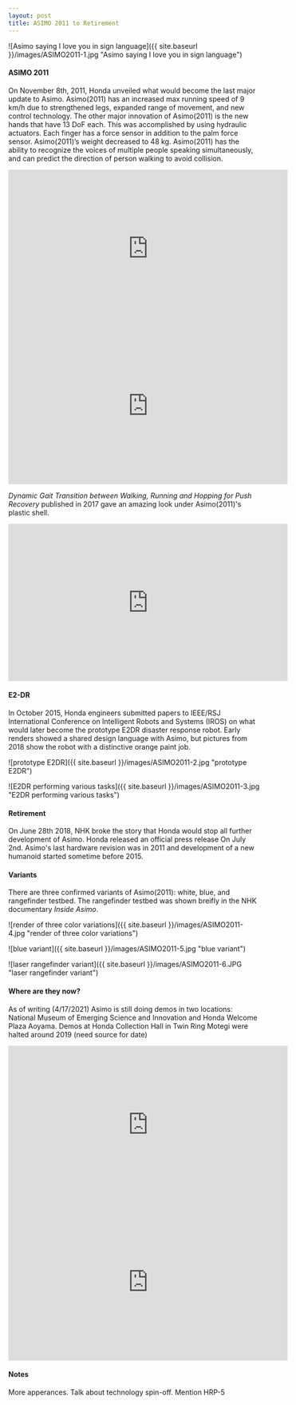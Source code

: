 ```yaml
---
layout: post
title: ASIMO 2011 to Retirement 
---
```


![Asimo saying I love you in sign language]({{ site.baseurl }}/images/ASIMO2011-1.jpg "Asimo saying I love you in sign language")

#### ASIMO 2011

On November 8th, 2011, Honda unveiled what would become the last major update to Asimo. Asimo(2011) has an increased max running speed of 9 km/h due to strengthened legs, expanded range of movement, and new control technology. The other major innovation of Asimo(2011) is the new hands that have 13 DoF each. This was accomplished by using hydraulic actuators. Each finger has a force sensor in addition to the palm force sensor. Asimo(2011)’s weight decreased to 48 kg. Asimo(2011) has the ability to recognize the voices of multiple people speaking simultaneously, and can predict the direction of person walking to avoid collision.

<iframe width="560" height="315" src="https://www.youtube.com/embed/Bmglbk_Op64" title="YouTube video player" frameborder="0" allow="accelerometer; autoplay; clipboard-write; encrypted-media; gyroscope; picture-in-picture" allowfullscreen></iframe>

<iframe width="560" height="315" src="https://www.youtube.com/embed/RZjlFRfhP_U" title="YouTube video player" frameborder="0" allow="accelerometer; autoplay; clipboard-write; encrypted-media; gyroscope; picture-in-picture" allowfullscreen></iframe>

_Dynamic Gait Transition between Walking, Running and Hopping for Push Recovery_ published in 2017 gave an amazing look under Asimo(2011)'s plastic shell.

<iframe width="560" height="315" src="https://www.youtube.com/embed/UevFtYEimjw" title="YouTube video player" frameborder="0" allow="accelerometer; autoplay; clipboard-write; encrypted-media; gyroscope; picture-in-picture" allowfullscreen></iframe>

#### E2-DR

In October 2015, Honda engineers submitted papers to IEEE/RSJ International Conference on Intelligent Robots and Systems (IROS) on what would later become the prototype E2DR disaster response robot. Early renders showed a shared design language with Asimo, but pictures from 2018 show the robot with a distinctive orange paint job.

![prototype E2DR]({{ site.baseurl }}/images/ASIMO2011-2.jpg "prototype E2DR")

![E2DR performing various tasks]({{ site.baseurl }}/images/ASIMO2011-3.jpg "E2DR performing various tasks")


#### Retirement

On June 28th 2018, NHK broke the story that Honda would stop all further development of Asimo. Honda released an official press release On July 2nd. Asimo's last hardware revision was in 2011 and development of a new humanoid started sometime before 2015.

#### Variants

There are three confirmed variants of Asimo(2011): white, blue, and rangefinder testbed. The rangefinder testbed was shown breifly in the NHK documentary _Inside Asimo_. 

![render of three color variations]({{ site.baseurl }}/images/ASIMO2011-4.jpg "render of three color variations")

![blue variant]({{ site.baseurl }}/images/ASIMO2011-5.jpg "blue variant")

![laser rangefinder variant]({{ site.baseurl }}/images/ASIMO2011-6.JPG "laser rangefinder variant")


#### Where are they now?

As of writing (4/17/2021) Asimo is still doing demos in two locations: National Museum of Emerging Science and Innovation and Honda Welcome Plaza Aoyama. Demos at Honda Collection Hall in Twin Ring Motegi were halted around 2019 (need source for date)

<iframe width="560" height="315" src="https://www.youtube.com/embed/hCM2LuuFUIU" title="YouTube video player" frameborder="0" allow="accelerometer; autoplay; clipboard-write; encrypted-media; gyroscope; picture-in-picture" allowfullscreen></iframe>

<iframe width="560" height="315" src="https://www.youtube.com/embed/sIIUMLC3XfU" title="YouTube video player" frameborder="0" allow="accelerometer; autoplay; clipboard-write; encrypted-media; gyroscope; picture-in-picture" allowfullscreen></iframe>

#### Notes
More apperances. Talk about technology spin-off. Mention HRP-5
